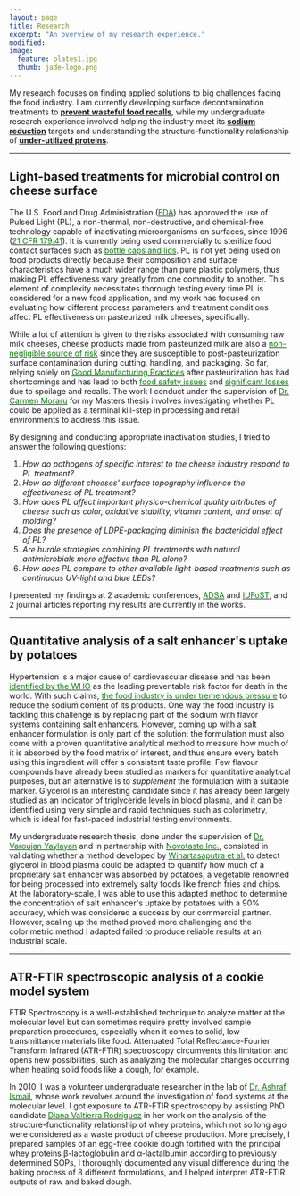 ```yaml
---
layout: page
title: Research
excerpt: "An overview of my research experience."
modified: 
image: 
  feature: plates1.jpg
  thumb: jade-logo.png
---
```

My research focuses on finding applied solutions to big challenges facing the food industry. I am currently developing surface decontamination treatments to <a href="#PulsedLight">**prevent wasteful food recalls**</a>, while my undergraduate research experience involved helping the industry meet its <a href="#sodium">**sodium reduction**</a> targets and understanding the structure-functionality relationship of <a href="#protein">**under-utilized proteins**</a>.

___ 

## <a name="PulsedLight">Light-based treatments for microbial control on cheese surface</a>
The U.S. Food and Drug Administration ([<span style="color:green">FDA</span>](http://www.fda.gov)) has approved the use of Pulsed Light (PL), a non-thermal, non-destructive, and chemical-free technology capable of inactivating microorganisms on surfaces, since 1996 ([<span style="color:green">21 CFR 179.41</span>](http://www.accessdata.fda.gov/scripts/cdrh/cfdocs/cfcfr/CFRSearch.cfm?fr=179.41)). It is currently being used commercially to sterilize food contact surfaces such as [<span style="color:green">bottle caps and lids</span>](http://www.claranor.com/sterilization-of-capping-systems). PL is not yet being used on food products directly because their composition and surface characteristics have a much wider range than pure plastic polymers, thus making PL effectiveness vary greatly from one commodity to another. This element of complexity necessitates thorough testing every time PL is considered for a new food application, and my work has focused on evaluating how different process parameters and treatment conditions affect PL effectiveness on pasteurized milk cheeses, specifically. 

While a lot of attention is given to the risks associated with consuming raw milk cheeses, cheese products made from pasteurized milk are also a [<span style="color:green">non-negligible source of risk</span>](http://online.liebertpub.com/doi/pdf/10.1089/fpd.2013.1650) since they are susceptible to post-pasteurization surface contamination during cutting, handling, and packaging. So far, relying solely on [<span style="color:green">Good Manufacturing Practices</span>](http://www.fda.gov/food/guidanceregulation/cgmp/ucm2006830.htm) after pasteurization has had shortcomings and has lead to both <a href="http://www.cdc.gov/listeria/outbreaks/cheese-09-12/index.html"><span style="color:green">food safety issues</span></a> and <a href="http://www.huffingtonpost.com/2010/06/22/blue-mozzarella-investiga_n_618484.html"><span style="color:green">significant losses</span></a> due to spoilage and recalls. The work I conduct under the supervision of [<span style="color:green">Dr. Carmen Moraru</span>](http://blogs.cornell.edu/morarulab/) for my Masters thesis involves investigating whether PL could be applied as a terminal kill-step in processing and retail environments to address this issue. 

By designing and conducting appropriate inactivation studies, I tried to answer the following questions:  
1. *How do pathogens of specific interest to the cheese industry respond to PL treatment?*  
2. *How do different cheeses' surface topography influence the effectiveness of PL treatment?*  
3. *How does PL affect important physico-chemical quality attributes of cheese such as color, oxidative stability, vitamin content, and onset of molding?*  
4. *Does the presence of LDPE-packaging diminish the bactericidal effect of PL?*  
5. *Are hurdle strategies combining PL treatments with natural antimicrobials more effective than PL alone?*  
6. *How does PL compare to other available light-based treatments such as continuous UV-light and blue LEDs?*  

I presented my findings at 2 academic conferences, <a href="http://jadeproulx.com/publications/#ADSA"><span style="color:green">ADSA</span></a> and <a href="http://jadeproulx.com/publications/#IUFoST"><span style="color:green">IUFoST</span></a>, and 2 journal articles reporting my results are currently in the works.  

___    

## <a name="sodium">Quantitative analysis of a salt enhancer's uptake by potatoes</a>
Hypertension is a major cause of cardiovascular disease and has been <a href="http://www.who.int/dietphysicalactivity/Salt_Report_VC_april07.pdf"><span style="color:green">identified by the WHO</span></a> as the leading preventable risk factor for death in the world. With such claims, <a href="http://www.hc-sc.gc.ca/fn-an/legislation/guide-ld/2012-sodium-reduction-indust-eng.php"><span style="color:green">the food industry is under tremendous pressure</span></a> to reduce the sodium content of its products. One way the food industry is tackling this challenge is by replacing part of the sodium with flavor systems containing salt enhancers. However, coming up with a salt enhancer formulation is only part of the solution: the formulation must also come with a proven quantitative analytical method to measure how much of it is absorbed by the food matrix of interest, and thus ensure every batch using this ingredient will offer a consistent taste profile. Few flavour compounds have already been studied as markers for quantitative analytical purposes, but an alternative is to *supplement* the formulation with a suitable marker. Glycerol is an interesting candidate since it has already been largely studied as an indicator of triglyceride levels in blood plasma, and it can be identified using very simple and rapid techniques such as colorimetry, which is ideal for fast-paced industrial testing environments. 

My undergraduate research thesis, done under the supervision of [<span style="color:green">Dr. Varoujan Yaylayan</span>](http://www.mcgill.ca/foodscience/staff-and-research/varoujan-yaylayan) and in partnership with [<span style="color:green">Novotaste Inc.</span>](http://www.novotaste.com), consisted in validating whether a method developed by [<span style="color:green">Winartasaputra et al.</span>](http://www.clinchem.org/content/26/5/613.full.pdf) to detect glycerol in blood plasma could be adapted to quantify how much of a proprietary salt enhancer was absorbed by potatoes, a vegetable renowned for being processed into extremely salty foods like french fries and chips. At the laboratory-scale, I was able to use this adapted method to determine the concentration of salt enhancer's uptake by potatoes with a 90% accuracy, which was considered a success by our commercial partner. However, scaling up the method proved more challenging and the colorimetric method I adapted failed to produce reliable results at an industrial scale.  

___  

## <a name="protein">ATR-FTIR spectroscopic analysis of a cookie model system</a>
FTIR Spectroscopy is a well-established technique to analyze matter at the molecular level but can sometimes require pretty involved sample preparation procedures, especially when it comes to solid, low-transmittance materials like food. Attenuated Total Reflectance-Fourier Transform Infrared (ATR-FTIR) spectroscopy circumvents this limitation and opens new possibilities, such as analyzing the molecular changes occurring when heating solid foods like a dough, for example.  

In 2010, I was a volunteer undergraduate researcher in the lab of [<span style="color:green">Dr. Ashraf Ismail</span>](http://www.mcgill.ca/foodscience/staff-and-research/ashraf-ismail), whose work revolves around the investigation of food systems at the molecular level. I got exposure to ATR-FTIR spectroscopy by assisting PhD candidate <a href="https://www.linkedin.com/profile/view?id=129633890&authType=NAME_SEARCH&authToken=zY1-&locale=fr_FR&trk=tyah2&trkInfo=tarId%3A1411245487445%2Ctas%3Adiana%20va%2Cidx%3A1-4-4"><span style="color:green">Diana Valtierra Rodriguez</span></a> in her work on the analysis of the structure-functionality relationship of whey proteins, which not so long ago were considered as a waste product of cheese production. More precisely, I prepared samples of an egg-free cookie dough fortified with the principal whey proteins &beta;-lactoglobulin and &alpha;-lactalbumin according to previously determined SOPs, I thoroughly documented any visual difference during the baking process of 8 different formulations, and I helped interpret ATR-FTIR outputs of raw and baked dough.   
